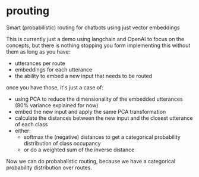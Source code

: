 # prouting
Smart (probabilistic) routing for chatbots using just vector embeddings

This is currently just a demo using langchain and OpenAI to focus on the
concepts, but there is nothing stopping you form implementing this without
them as long as you have:

- utterances per route
- embeddings for each utterance
- the ability to embed a new input that needs to be routed

once you have those, it's just a case of:
- using PCA to reduce the dimensionality of the embedded utterances (80% variance explained for now)
- embed the new input and apply the same PCA transformation
- calculate the distances between the new input and the closest utterance of each class
- either:
  - softmax the (negative) distances to get a categorical probability distribution of class occupancy
  - or do a weighted sum of the inverse distance

Now we can do probabalistic routing, because we have a categorical probability distribution over routes.
